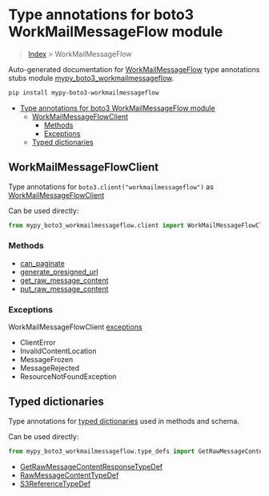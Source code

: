 # Type annotations for boto3 WorkMailMessageFlow module

> [Index](..) > WorkMailMessageFlow

Auto-generated documentation for
[WorkMailMessageFlow](https://boto3.amazonaws.com/v1/documentation/api/1.17.78/reference/services/workmailmessageflow.html#WorkMailMessageFlow)
type annotations stubs module
[mypy_boto3_workmailmessageflow](https://pypi.org/project/mypy-boto3-workmailmessageflow/).

```bash
pip install mypy-boto3-workmailmessageflow
```

- [Type annotations for boto3 WorkMailMessageFlow module](#type-annotations-for-boto3-workmailmessageflow-module)
  - [WorkMailMessageFlowClient](#workmailmessageflowclient)
    - [Methods](#methods)
    - [Exceptions](#exceptions)
  - [Typed dictionaries](#typed-dictionaries)

## WorkMailMessageFlowClient

Type annotations for `boto3.client("workmailmessageflow")` as
[WorkMailMessageFlowClient](./client.md)

Can be used directly:

```python
from mypy_boto3_workmailmessageflow.client import WorkMailMessageFlowClient
```

### Methods

- [can_paginate](./client.md#can_paginate)
- [generate_presigned_url](./client.md#generate_presigned_url)
- [get_raw_message_content](./client.md#get_raw_message_content)
- [put_raw_message_content](./client.md#put_raw_message_content)

### Exceptions

WorkMailMessageFlowClient [exceptions](./client.md#exceptions)

- ClientError
- InvalidContentLocation
- MessageFrozen
- MessageRejected
- ResourceNotFoundException

## Typed dictionaries

Type annotations for [typed dictionaries](./type_defs.md) used in methods and
schema.

Can be used directly:

```python
from mypy_boto3_workmailmessageflow.type_defs import GetRawMessageContentResponseTypeDef, ...
```

- [GetRawMessageContentResponseTypeDef](./type_defs.md#getrawmessagecontentresponsetypedef)
- [RawMessageContentTypeDef](./type_defs.md#rawmessagecontenttypedef)
- [S3ReferenceTypeDef](./type_defs.md#s3referencetypedef)
